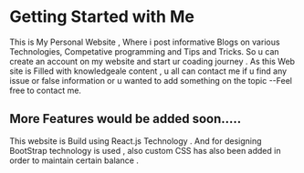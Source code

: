# Getting Started with Me

This is My Personal Website , Where i post informative Blogs on various Technologies, Competative programming and Tips and Tricks. So u can create an account on my website and start ur coading journey . As this Web site is Filled with knowledgeale content , u all can contact me if u find any issue or false information or u wanted to add something on the topic --Feel free to contact me.

## More Features would be added soon.....
This website is Build using React.js Technology . And for designing BootStrap technology is used , also custom CSS has also been added in order to maintain certain balance .
